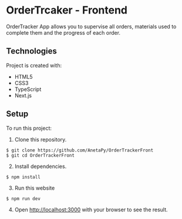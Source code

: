 # OrderTrcaker - Frontend

OrderTracker App allows you to supervise all orders, materials used to complete them and the progress of each order.

## Technologies

Project is created with:
* HTML5
* CSS3
* TypeScript
* Next.js

## Setup

To run this project: 

1. Clone this repository.
```
$ git clone https://github.com/AnetaPy/OrderTrackerFront
$ git cd OrderTrackerFront
```

2. Install dependencies.
```
$ npm install
```

3. Run this website
```
$ npm run dev
```

4. Open [http://localhost:3000](http://localhost:3000) with your browser to see the result.
